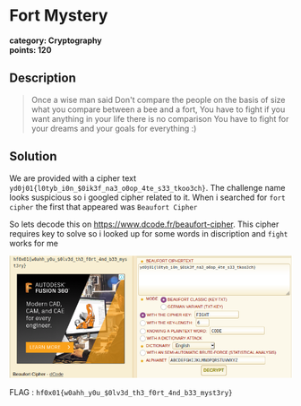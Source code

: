 # Fort Mystery
**category: Cryptography**  
**points: 120**

## Description
> Once a wise man said
> Don't compare the people on the basis of size what you compare between a bee and a fort, You have to fight if you want anything in your life there is no comparison 
> You have to fight for your dreams and your goals for everything :)
## Solution
We are provided with a cipher text `yd0j01{l0tyb_i0n_$0ik3f_na3_o0op_4te_s33_tkoo3ch}`. The challenge name looks suspicious so i googled cipher related to it. When i searched for `fort cipher` the first that appeared was `Beaufort Cipher`

So lets decode this on https://www.dcode.fr/beaufort-cipher. This cipher requires key to solve so i looked up for some words in discription and `fight` works for me

![](decodefr.png)

FLAG : `hf0x01{w0ahh_y0u_$0lv3d_th3_f0rt_4nd_b33_myst3ry}`
